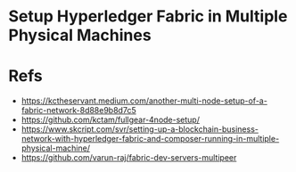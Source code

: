 # Setup Hyperledger Fabric in Multiple Physical Machines

# Refs
* https://kctheservant.medium.com/another-multi-node-setup-of-a-fabric-network-8d88e9b8d7c5
* https://github.com/kctam/fullgear-4node-setup/
* https://www.skcript.com/svr/setting-up-a-blockchain-business-network-with-hyperledger-fabric-and-composer-running-in-multiple-physical-machine/
* https://github.com/varun-raj/fabric-dev-servers-multipeer